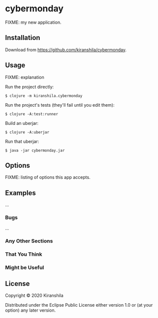 # cybermonday

FIXME: my new application.

## Installation

Download from https://github.com/kiranshila/cybermonday.

## Usage

FIXME: explanation

Run the project directly:

    $ clojure -m kiranshila.cybermonday

Run the project's tests (they'll fail until you edit them):

    $ clojure -A:test:runner

Build an uberjar:

    $ clojure -A:uberjar

Run that uberjar:

    $ java -jar cybermonday.jar

## Options

FIXME: listing of options this app accepts.

## Examples

...

### Bugs

...

### Any Other Sections
### That You Think
### Might be Useful

## License

Copyright © 2020 Kiranshila

Distributed under the Eclipse Public License either version 1.0 or (at
your option) any later version.
